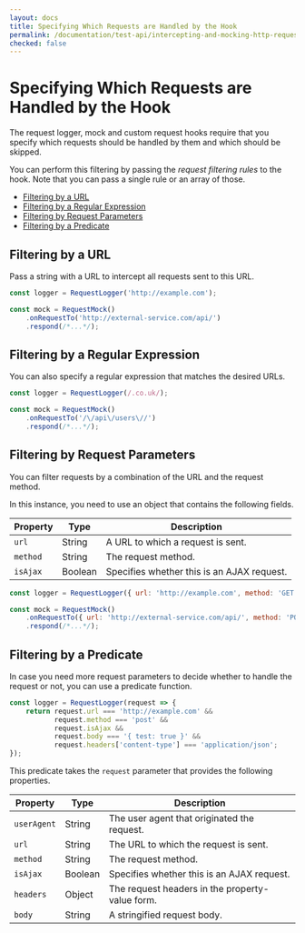 ```yaml
---
layout: docs
title: Specifying Which Requests are Handled by the Hook
permalink: /documentation/test-api/intercepting-and-mocking-http-requests/specifying-which-requests-are-handled-by-the-hook.html
checked: false
---
```

# Specifying Which Requests are Handled by the Hook

The request logger, mock and custom request hooks require that you specify which requests should be handled by them and which should be skipped.

You can perform this filtering by passing the *request filtering rules* to the hook. Note that you can pass a single rule or an array of those.

* [Filtering by a URL](#filtering-by-a-url)
* [Filtering by a Regular Expression](#filtering-by-a-regular-expression)
* [Filtering by Request Parameters](#filtering-by-request-parameters)
* [Filtering by a Predicate](#filtering-by-a-predicate)

## Filtering by a URL

Pass a string with a URL to intercept all requests sent to this URL.

```js
const logger = RequestLogger('http://example.com');
```

```js
const mock = RequestMock()
    .onRequestTo('http://external-service.com/api/')
    .respond(/*...*/);
```

## Filtering by a Regular Expression

You can also specify a regular expression that matches the desired URLs.

```js
const logger = RequestLogger(/.co.uk/);
```

```js
const mock = RequestMock()
    .onRequestTo('/\/api\/users\//')
    .respond(/*...*/);
```

## Filtering by Request Parameters

You can filter requests by a combination of the URL and the request method.

In this instance, you need to use an object that contains the following fields.

Property | Type | Description
-------- | ---- | ------------
`url`    | String | A URL to which a request is sent.
`method` | String | The request method.
`isAjax` | Boolean | Specifies whether this is an AJAX request.

```js
const logger = RequestLogger({ url: 'http://example.com', method: 'GET', isAjax: false });
```

```js
const mock = RequestMock()
    .onRequestTo({ url: 'http://external-service.com/api/', method: 'POST', isAjax: true })
    .respond(/*...*/);
```

## Filtering by a Predicate

In case you need more request parameters to decide whether to handle the request or not, you can use a predicate function.

```js
const logger = RequestLogger(request => {
    return request.url === 'http://example.com' &&
           request.method === 'post' &&
           request.isAjax &&
           request.body === '{ test: true }' &&
           request.headers['content-type'] === 'application/json';
});
```

This predicate takes the `request` parameter that provides the following properties.

Property | Type | Description
-------- | ---- | --------------
`userAgent` | String | The user agent that originated the request.
`url`       | String | The URL to which the request is sent.
`method`    | String | The request method.
`isAjax`    | Boolean | Specifies whether this is an AJAX request.
`headers`   | Object | The request headers in the property-value form.
`body`      | String | A stringified request body.